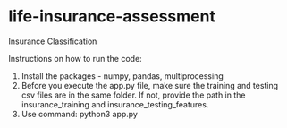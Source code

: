# life-insurance-assessment

Insurance Classification

Instructions on how to run the code:

1) Install the packages - numpy, pandas, multiprocessing
2) Before you execute the app.py file, make sure the training and testing csv files are in the same folder. If not, provide the path in the insurance_training and
insurance_testing_features.
3) Use command:
	python3 app.py